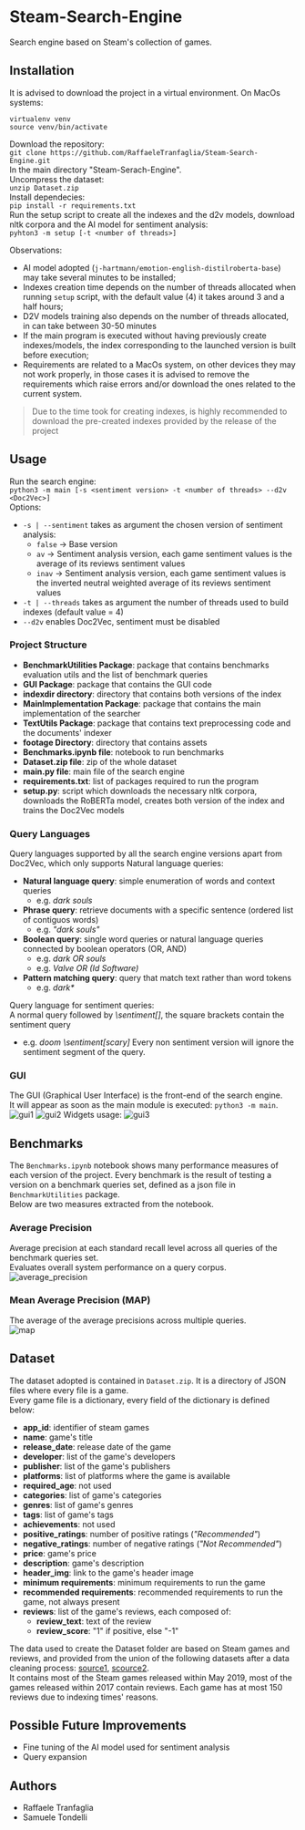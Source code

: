 # Steam-Search-Engine
Search engine based on Steam's collection of games.

## Installation
It is advised to download the project in a virtual environment.
On MacOs systems:
```
virtualenv venv
source venv/bin/activate
```

Download the repository:  
`git clone https://github.com/RaffaeleTranfaglia/Steam-Search-Engine.git`  
In the main directory "Steam-Serach-Engine".  
Uncompress the dataset:  
`unzip Dataset.zip`  
Install dependecies:  
`pip install -r requirements.txt`  
Run the setup script to create all the indexes and the d2v models, download nltk corpora and the AI model for sentiment analysis:  
`pyhton3 -m setup [-t <number of threads>]`  

Observations: 
- AI model adopted (`j-hartmann/emotion-english-distilroberta-base`) may take several minutes to be installed;
- Indexes creation time depends on the number of threads allocated when running `setup` script, with the default value (4) it takes around 3 and a half hours;
- D2V models training also depends on the number of threads allocated, in can take between 30-50 minutes
- If the main program is executed without having previously create indexes/models, the index corresponding to the launched version is built before execution;
- Requirements are related to a MacOs system, on other devices they may not work properly, in those cases it is advised to remove the requirements which raise errors and/or download the ones related to the current system.

> Due to the time took for creating indexes, is highly recommended to download the pre-created indexes provided by the release of the project

## Usage
Run the search engine:  
`python3 -m main [-s <sentiment version> -t <number of threads> --d2v <Doc2Vec>]`  
Options:  
- `-s | --sentiment` takes as argument the chosen version of sentiment analysis:
  - `false` → Base version
  - `av` → Sentiment analysis version, each game sentiment values is the average of its reviews sentiment values
  - `inav` → Sentiment analysis version, each game sentiment values is the inverted neutral weighted average of its reviews sentiment values
- `-t | --threads` takes as argument the number of threads used to build indexes (default value = 4)
- `--d2v` enables Doc2Vec, sentiment must be disabled

### Project Structure
- **BenchmarkUtilities Package**: package that contains benchmarks evaluation utils and the list of benchmark queries
- **GUI Package**: package that contains the GUI code
- **indexdir directory**: directory that contains both versions of the index
- **MainImplementation Package**: package that contains the main implementation of the searcher
- **TextUtils Package**: package that contains text preprocessing code and the documents' indexer
- **footage Directory**: directory that contains assets
- **Benchmarks.ipynb file**: notebook to run benchmarks
- **Dataset.zip file**: zip of the whole dataset
- **main.py file**: main file of the search engine
- **requirements.txt**: list of packages required to run the program
- **setup.py**: script which downloads the necessary nltk corpora, downloads the RoBERTa model, creates both version of the index and trains the Doc2Vec models 

### Query Languages
Query languages supported by all the search engine versions apart from Doc2Vec, which only supports Natural language queries:
- **Natural language query**: simple enumeration of words and context queries
  - e.g. *dark souls*
- **Phrase query**: retrieve documents with a specific sentence (ordered list of contiguos words)
  - e.g. *"dark souls"*
- **Boolean query**: single word queries or natural language queries connected by boolean operators (OR, AND)
  - e.g. *dark OR souls*
  - e.g. *Valve OR (Id Software)*
- **Pattern matching query**: query that match text rather than word tokens
  - e.g. *dark\**

Query language for sentiment queries:  
A normal query followed by *\\sentiment[]*, the square brackets contain the sentiment query
  - e.g. *doom \\sentiment\[scary\]*
Every non sentiment version will ignore the sentiment segment of the query.

### GUI
The GUI (Graphical User Interface) is the front-end of the search engine.  
It will appear as soon as the main module is executed: `python3 -m main`.
![gui1](/footage/gui1.png)
![gui2](/footage/gui2.png)
Widgets usage:
![gui3](/footage/gui3.png)

## Benchmarks
The `Benchmarks.ipynb` notebook shows many performance measures of each version of the project. Every benchmark is the result of testing a version on a benchmark queries set, defined as a json file in `BenchmarkUtilities` package.  
Below are two measures extracted from the notebook.  
### Average Precision
Average precision at each standard recall level across all queries of the benchmark queries set.  
Evaluates overall system performance on a query corpus.  
![average_precision](/footage/average_precision.png)
### Mean Average Precision (MAP)
The average of the average precisions across multiple queries.  
![map](/footage/map.png)

## Dataset
The dataset adopted is contained in `Dataset.zip`. It is a directory of JSON files where every file is a game.  
Every game file is a dictionary, every field of the dictionary is defined below:  
- **app_id**: identifier of steam games
- **name**: game's title
- **release_date**: release date of the game
- **developer**: list of the game's developers
- **publisher**: list of the game's publishers
- **platforms**: list of platforms where the game is available
- **required_age**: not used
- **categories**: list of game's categories
- **genres**: list of game's genres
- **tags**: list of game's tags
- **achievements**: not used
- **positive_ratings**: number of positive ratings (_"Recommended"_)
- **negative_ratings**: number of negative ratings (_"Not Recommended"_)
- **price**: game's price
- **description**: game's description
- **header_img**: link to the game's header image
- **minimum requirements**: minimum requirements to run the game
- **recommended requirements**: recommended requirements to run the game, not always present
- **reviews**: list of the game's reviews, each composed of:
    - **review_text**: text of the review
    - **review_score**: "1" if positive, else "-1"

The data used to create the Dataset folder are based on Steam games and reviews, and provided from the union of the following datasets after a data cleaning process: [source1](https://www.kaggle.com/datasets/nikdavis/steam-store-games), [scource2](https://www.kaggle.com/datasets/andrewmvd/steam-reviews).  
It contains most of the Steam games released within May 2019, most of the games released within 2017 contain reviews. Each game has at most 150 reviews due to indexing times' reasons.

## Possible Future Improvements
- Fine tuning of the AI model used for sentiment analysis
- Query expansion

## Authors
- Raffaele Tranfaglia
- Samuele Tondelli
